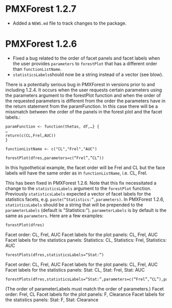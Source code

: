 # PMXForest 1.2.7

* Added a `NEWS.md` file to track changes to the package.

# PMXForest 1.2.6

* Fixed a bug related to the order of facet panels and facet labels when the user
  provides `parameters` to `forestPlot` that has a different order than `functionListName`.
* `statisticsLabels`should now be a string instead of a vector (see blow).

There is a potentially serious bug in PMXForest in versions prior to and including 1.2.4. It occurs when the user requests certain parameters using the parameters argument to the forestPlot function and when the order of the requested parameters is different from the order the parameters have in the return statement from the paramFunction. In this case there will be a missmatch between the order of the panels in the forest plot and the facet labels.:

    paramFunction <- function(thetas, df,…} {
    …
    return(c(CL,Frel,AUC))
    }
    
    functionListName <- c("CL","Frel","AUC")
    
    forestPlot(dfres,parameters=c(“Frel”,”CL”))

In this hypothetical example, the facet order will be Frel and CL but the face labels will have the same order as in `functionListName`, i.e. CL, Frel.

This has been fixed in PMXForest 1.2.6. Note that this fix necessitated a change to the `statisticsLabels` argument to the `forestPlot` function. Previously `statisticsLabels` expected a vector of facet labels for the statistics facets, e.g. `paste(“Statistics:”,parameters)`. In PMXForest 1.2.6, `statisticsLabels`  should be a string that will be prepended to the `parameterLabels` (default is "Statistics:").  `parameterLabels` is by default is the same as `parameters`. Here are a few examples:

    forestPlot(dfres) 
Facet order: CL, Frel, AUC
Facet labels for the plot panels: CL, Frel, AUC
Facet labels for the statistics panels:  Statistics: CL, Statistics: Frel, Statistics: AUC 

    forestPlots(dfres,statisticsLabels=“Stat:”)
Facet order: CL, Frel, AUC
Facet labels for the plot panels: CL, Frel, AUC
Facet labels for the statistics panels:  Stat: CL, Stat: Frel, Stat: AUC 

    forestPlots(dfres,statisticsLabels=“Stat:”,parameters=c(“Frel”,”CL”),parameterLabels=c(“F”,”Clearance”))
(The order of parameterLabels must match the order of parameters.)
Facet order: Frel, CL
Facet labels for the plot panels: F, Clearance
Facet labels for the statistics panels:  Stat: F, Stat: Clearance

